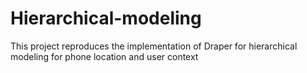 # Hierarchical-modeling

This project reproduces the implementation of Draper for hierarchical modeling for phone location and user context
